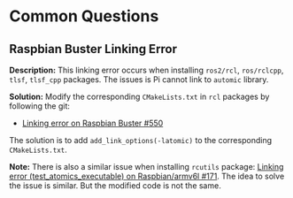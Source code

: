# Common Questions 



## Raspbian Buster Linking Error

**Description:** This linking error occurs when installing `ros2/rcl`,  `ros/rclcpp`, `tlsf`, `tlsf_cpp` packages. The issues is Pi cannot link to `automic` library.

**Solution:** Modify the corresponding `CMakeLists.txt` in `rcl` packages by following the git:

- [Linking error on Raspbian Buster #550](https://github.com/ros2/rcl/issues/550)

The solution is to add `add_link_options(-latomic)` to the corresponding `CMakeLists.txt`.

**Note:** There is also a similar issue when installing `rcutils` package: [Linking error (test_atomics_executable) on Raspbian/armv6l #171](https://github.com/ros2/rcutils/issues/171). The idea to solve the issue is similar. But the modified code is not the same.

